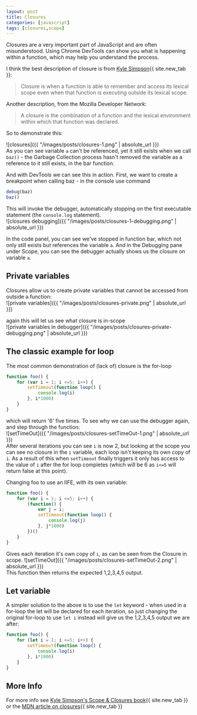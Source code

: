 ```yaml
---
layout: post
title: Closures
categories: [javascript]
tags: [closures,scope]
---
```


Closures are a very important part of JavaScript and are often misunderstood.  Using Chrome DevTools can show you what is happening within a function, which may help you understand the process.

<!--more-->

I think the best description of closure is from [Kyle Simpson](https://github.com/getify/You-Dont-Know-JS/blob/master/scope%20%26%20closures/ch5.md){{ site.new_tab }}:  

>Closure is when a function is able to remember and access its lexical scope even when that function is executing outside its lexical scope.

Another description, from the Mozilla Developer Network: 
>A closure is the combination of a function and the lexical environment within which that function was declared.

So to demonstrate this:

![closures]({{ "/images/posts/closures-1.png" | absolute_url }})  
As you can see variable `a` can't be referenced, yet it still exists when we call `baz()` - the Garbage Collection process hasn't removed the variable as a reference to it still exists, in the bar function.

And with DevTools we can see this in action. First, we want to create a breakpoint when calling baz - in the console use command 

```javascript
debug(baz)
baz()
```
This will invoke the debugger, automatically stopping on the first executable statement (the `console.log` statement).  
![closures debugging]({{ "/images/posts/closures-1-debugging.png" | absolute_url }})  

In the code panel, you can see we've stopped in function bar, which not only still exists but references the variable `a`.  And in the Debugging pane under Scope, you can see the debugger actually shows us the closure on variable `a`.

## Private variables

Closures allow us to create private variables that cannot be accessed from outside a function:  
![private variables]({{ "/images/posts/closures-private.png" | absolute_url }})  

again this will let us see what closure is in-scope  
![private variables in debugger]({{ "/images/posts/closures-private-debugging.png" | absolute_url }})  

## The classic example for loop

The most common demonstration of (lack of) closure is the for-loop
```javascript
function foo() {
    for (var i = 1; i <=5; i++) {
	    setTimeout(function loop() {
		    console.log(i)
        }, i*1000)
    }
}
```
which will return '6' five times.  To see why we can use the debugger again, and step through the function:  
![setTimeOut]({{ "/images/posts/closures-setTimeOut-1.png" | absolute_url }})  
After several iterations you can see `i` is now 2, but looking at the scope you can see no closure in the `i` variable, each loop isn't keeping its own copy of `i`.  As a result of this when `setTimeout` finally triggers it only has access to the value of `i` after the for loop completes (which will be 6 as `i<=5` will return false at this point).

Changing foo to use an IIFE, with its own variable:
```javascript
function foo() {
	for (var i = 1; i <=5; i++) {
		(function() {
			var j = i;
			setTimeout(function loop() {
				console.log(j)
			}, j*1000)
		})()
	}
}
```
Gives each iteration it's own copy of `i`, as can be seen from the Closure in scope.
![setTimeOut]({{ "/images/posts/closures-setTimeOut-2.png" | absolute_url }})  
This function then returns the expected 1,2,3,4,5 output.

## Let variable

A simpler solution to the above is to use the `let` keyword - when used in a for-loop the let will be declared for each iteration, so just changing the original for-loop to use `let i` instead will give us the 1,2,3,4,5 output we are after:
```javascript
function foo() {
    for (let i = 1; i <=5; i++) {
        setTimeout(function loop() {
            console.log(i)
        }, i*1000)
    }
}
```

## More Info

For more info see [Kyle Simpson's Scope & Closures book](https://github.com/getify/You-Dont-Know-JS/tree/master/scope%20%26%20closures){{ site.new_tab }}  
or the [MDN article on closures](https://developer.mozilla.org/en-US/docs/Web/JavaScript/Closures){{ site.new_tab }}  
